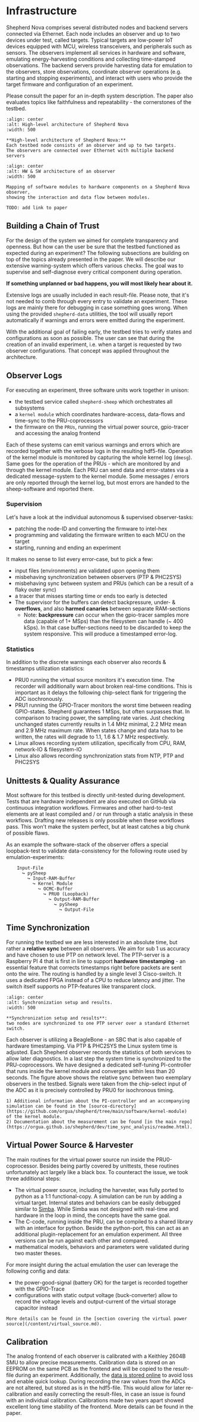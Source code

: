 # Infrastructure

Shepherd Nova comprises several distributed nodes and backend servers connected via Ethernet.
Each node includes an observer and up to two devices under test, called targets.
Typical targets are low-power IoT devices equipped with MCU, wireless transceivers, and peripherals such as sensors.
The observers implement all services in hardware and software, emulating energy-harvesting conditions and collecting time-stamped observations.
The backend servers provide harvesting data for emulation to the observers, store observations, coordinate observer operations (e.g. starting and stopping experiments), and interact with users who provide the target firmware and configuration of an experiment.

Please consult the paper for an in-depth system description.
The paper also evaluates topics like faithfulness and repeatability - the cornerstones of the testbed.

```{figure} /media/testbed_sys_overview.svg
:align: center
:alt: High-level architecture of Shepherd Nova
:width: 500

**High-level architecture of Shepherd Nova:**
Each testbed node consists of an observer and up to two targets.
The observers are connected over Ethernet with multiple backend servers
```

```{figure} /media/testbed_sys_observer.svg
:align: center
:alt: HW & SW architecture of an observer
:width: 500

Mapping of software modules to hardware components on a Shepherd Nova observer,
showing the interaction and data flow between modules.
```

```{attention}
TODO: add link to paper
```

## Building a Chain of Trust

For the design of the system we aimed for complete transparency and openness.
But how can the user be sure that the testbed functioned as expected during an experiment?
The following subsections are building on top of the topics already presented in the paper.
We will describe our extensive warning-system which offers various checks.
The goal was to supervise and self-diagnose every critical component during operation.

**If something unplanned or bad happens, you will most likely hear about it.**

Extensive logs are usually included in each result-file.
Please note, that it's not needed to comb through every entry to validate an experiment.
These logs are mainly there for debugging in case something goes wrong.
When using the provided `shepherd-data` utilities, the tool will usually report automatically if warnings and errors were emitted during the experiment.

With the additional goal of failing early, the testbed tries to verify states and configurations as soon as possible.
The user can see that during the creation of an invalid experiment, i.e. when a target is requested by two observer configurations.
That concept was applied throughout the architecture.

## Observer Logs

For executing an experiment, three software units work together in unison:

- the testbed service called `shepherd-sheep` which orchestrates all subsystems
- a `kernel module` which coordinates hardware-access, data-flows and time-sync to the PRU-coprocessors
- the firmware on the `PRUs`, running the virtual power source, gpio-tracer and accessing the analog frontend

Each of these systems can emit various warnings and errors which are recorded together with the verbose logs in the resulting hdf5-file.
Operation of the kernel module is monitored by capturing the whole kernel log (`dmesg`).
Same goes for the operation of the PRUs - which are monitored by and through the kernel module.
Each PRU can send data and error-states via a dedicated message-system to the kernel module.
Some messages / errors are only reported through the kernel log, but most errors are handed to the sheep-software and reported there.

### Supervision

Let's have a look at the individual autonomous & supervised observer-tasks:

- patching the node-ID and converting the firmware to intel-hex
- programming and validating the firmware written to each MCU on the target
- starting, running and ending an experiment

It makes no sense to list every error-case, but to pick a few:

- input files (environments) are validated upon opening them
- misbehaving synchronization between observers (PTP & PHC2SYS)
- misbehaving sync between system and PRUs (which can be a result of a flaky outer sync)
- a tracer that misses starting time or ends too early is detected
- The supervisor for the buffers can detect backpressure, under- & **overflows**, and also **harmed canaries** between separate RAM-sections
  - Note: **backpressure** can occur when the gpio-tracer samples more data (capable of 1+ MSps) than the filesystem can handle (~ 400 kSps). In that case buffer-sections need to be discarded to keep the system responsive. This will produce a timestamped error-log.

### Statistics

In addition to the discrete warnings each observer also records & timestamps utilization statistics:

- PRU0 running the virtual source monitors it's execution time. The recorder will additionally warn about broken real-time conditions. This is important as it delays the following chip-select flank for triggering the ADC isochronously.
- PRU1 running the GPIO-Tracer monitors the worst time between reading GPIO-states. Shepherd guarantees 1 MSps, but often surpasses that. In comparison to tracing power, the sampling rate varies. Just checking unchanged states currently results in 1.4 MHz minimal, 2.2 MHz mean and 2.9 MHz maximum rate. When states change and data has to be written, the rates will degrade to 1.1, 1.6 & 1.7 MHz respectively.
- Linux allows recording system utilization, specifically from CPU, RAM, network-IO & filesystem-IO
- Linux also allows recording synchronization stats from NTP, PTP and PHC2SYS

## Unittests & Quality Assurance

Most software for this testbed is directly unit-tested during development.
Tests that are hardware independent are also executed on GitHub via continuous integration workflows.
Firmwares and other hard-to-test elements are at least compiled and / or run through a static analysis in these workflows.
Drafting new releases is only possible when these workflows pass.
This won't make the system perfect, but at least catches a big chunk of possible flaws.

As an example the software-stack of the observer offers a special loopback-test to validate data-consistency for the following route used by emulation-experiments:

```
    Input-File
      ↪ pySheep
        ↪ Input-RAM-Buffer
          ↪ Kernel Module
            ↪ OCMC-Buffer
              ↪ PRU0 (Loopback)
                ↪ Output-RAM-Buffer
                  ↪ pySheep
                    ↪ Output-File
```

## Time Synchronization

For running the testbed we are less interested in an absolute time, but rather a **relative sync** between all observers.
We aim for sub 1 us accuracy and have chosen to use PTP on network level.
The PTP-server is a Raspberry PI 4 that is first in line to support **hardware timestamping** -
an essential feature that corrects timestamps right before packets are sent onto the wire.
The routing is handled by a single level 3 Cisco-switch.
It uses a dedicated FPGA instead of a CPU to reduce latency and jitter.
The switch itself supports no PTP-features like transparent clock.

```{figure} /media/sync_setup_ptp.svg
:align: center
:alt: Synchronization setup and results.
:width: 500

**Synchronization setup and results**:
two nodes are synchronized to one PTP server over a standard Ethernet switch.
```

Each observer is utilizing a BeagleBone - an SBC that is also capable of hardware timestamping.
Via PTP & PHC2SYS the Linux system time is adjusted.
Each Shepherd observer records the statistics of both services to allow later diagnostics.
In a last step the system time is synchronized to the PRU-coprocessors.
We have designed a dedicated self-tuning PI-controller that runs inside the kernel module and converges within less than 20 seconds.
The figure above shows the relative sync between two exemplary observers in the testbed.
Signals were taken from the chip-select input of the ADC as it is precisely controlled by PRU0 for isochronous timing.

```{seealso}
1) Additional information about the PI-controller and an accompanying simulation can be found in the [source-directory](https://github.com/orgua/shepherd/tree/main/software/kernel-module) of the kernel module.
2) Documentation about the measurement can be found [in the main repo](https://orgua.github.io/shepherd/dev/time_sync_analysis/readme.html).
```

## Virtual Power Source & Harvester

The main routines for the virtual power source run inside the PRU0-coprocessor.
Besides being partly covered by unittests, these routines unfortunately act largely like a black box.
To counteract the issue, we took three additional steps:

- The virtual power source, including the harvester, was fully ported to python as a 1:1 functional-copy. A simulation can be run by adding a virtual target. Internal states and behaviors can be easily debugged similar to [Simba](https://github.com/LENS-TUGraz/simba). While Simba was not designed with real-time and hardware in the loop in mind, the concepts have the same goal.
- The C-code, running inside the PRU, can be compiled to a shared library with an interface for python. Beside the python-port, this can act as an additional plugin-replacement for an emulation experiment. All three versions can be run against each other and compared.
- mathematical models, behaviors and parameters were validated during two master theses.

For more insight during the actual emulation the user can leverage the following config and data:

- the power-good-signal (battery OK) for the target is recorded together with the GPIO-Trace
- configurations with static output voltage (buck-converter) allow to record the voltage levels and output-current of the virtual storage capacitor instead

```{seealso}
More details can be found in the [section covering the virtual power source](/content/virtual_source.md).
```

## Calibration

The analog frontend of each observer is calibrated with a Keithley 2604B SMU to allow precise measurements.
Calibration data is stored on an EEPROM on the same PCB as the frontend and will be copied to the result-file during an experiment.
Additionally, the [data is stored online](https://github.com/orgua/shepherd_v2_planning/tree/main/doc_testbed/calibration_cape_24b_2023_09) to avoid loss and enable quick lookup.
During recording the raw values from the ADCs are not altered, but stored as is in the hdf5-file.
This would allow for later re-calibration and easily correcting the result-files, in case an issue is found with an individual calibration.
Calibrations made two years apart showed excellent long time stability of the frontend.
More details can be found in the paper.
